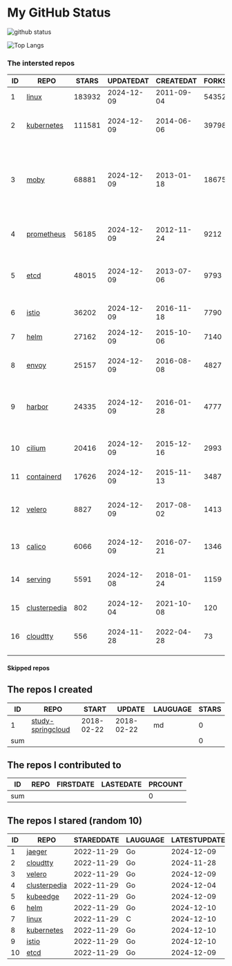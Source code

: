 # My GitHub Status

<img src="https://github-readme-stats-1.yihong0618.vercel.app/api?username=daoqingniu&show_icons=true&&&hide_title=true&count_private=true" alt="github status" />

![Top Langs](https://github-readme-stats-1.yihong0618.vercel.app/api/top-langs/?username=daoqingniu&layout=compact)

<!--START_SECTION:github_repos-->
### The intersted repos
| ID |                              REPO                               | STARS  | UPDATEDAT  | CREATEDAT  | FORKSCOUNT |                                                DESCRIPTIONS                                                |
|----|-----------------------------------------------------------------|--------|------------|------------|------------|------------------------------------------------------------------------------------------------------------|
|  1 | [linux](https://github.com/torvalds/linux)                      | 183932 | 2024-12-09 | 2011-09-04 |      54352 | Linux kernel source tree                                                                                   |
|  2 | [kubernetes](https://github.com/kubernetes/kubernetes)          | 111581 | 2024-12-09 | 2014-06-06 |      39798 | Production-Grade Container Scheduling and Management                                                       |
|  3 | [moby](https://github.com/moby/moby)                            |  68881 | 2024-12-09 | 2013-01-18 |      18675 | The Moby Project - a collaborative project for the container ecosystem to assemble container-based systems |
|  4 | [prometheus](https://github.com/prometheus/prometheus)          |  56185 | 2024-12-09 | 2012-11-24 |       9212 | The Prometheus monitoring system and time series database.                                                 |
|  5 | [etcd](https://github.com/etcd-io/etcd)                         |  48015 | 2024-12-09 | 2013-07-06 |       9793 | Distributed reliable key-value store for the most critical data of a distributed system                    |
|  6 | [istio](https://github.com/istio/istio)                         |  36202 | 2024-12-09 | 2016-11-18 |       7790 | Connect, secure, control, and observe services.                                                            |
|  7 | [helm](https://github.com/helm/helm)                            |  27162 | 2024-12-09 | 2015-10-06 |       7140 | The Kubernetes Package Manager                                                                             |
|  8 | [envoy](https://github.com/envoyproxy/envoy)                    |  25157 | 2024-12-09 | 2016-08-08 |       4827 | Cloud-native high-performance edge/middle/service proxy                                                    |
|  9 | [harbor](https://github.com/goharbor/harbor)                    |  24335 | 2024-12-09 | 2016-01-28 |       4777 | An open source trusted cloud native registry project that stores, signs, and scans content.                |
| 10 | [cilium](https://github.com/cilium/cilium)                      |  20416 | 2024-12-09 | 2015-12-16 |       2993 | eBPF-based Networking, Security, and Observability                                                         |
| 11 | [containerd](https://github.com/containerd/containerd)          |  17626 | 2024-12-09 | 2015-11-13 |       3487 | An open and reliable container runtime                                                                     |
| 12 | [velero](https://github.com/vmware-tanzu/velero)                |   8827 | 2024-12-09 | 2017-08-02 |       1413 | Backup and migrate Kubernetes applications and their persistent volumes                                    |
| 13 | [calico](https://github.com/projectcalico/calico)               |   6066 | 2024-12-09 | 2016-07-21 |       1346 | Cloud native networking and network security                                                               |
| 14 | [serving](https://github.com/knative/serving)                   |   5591 | 2024-12-08 | 2018-01-24 |       1159 | Kubernetes-based, scale-to-zero, request-driven compute                                                    |
| 15 | [clusterpedia](https://github.com/clusterpedia-io/clusterpedia) |    802 | 2024-12-04 | 2021-10-08 |        120 | The Encyclopedia of Kubernetes clusters                                                                    |
| 16 | [cloudtty](https://github.com/cloudtty/cloudtty)                |    556 | 2024-11-28 | 2022-04-28 |         73 | A Friendly Kubernetes CloudShell (Web Terminal) !                                                          |



#### Skipped repos
<!--END_SECTION:github_repos-->

<!--START_SECTION:my_github-->
## The repos I created
| ID  |                                 REPO                                 |   START    |   UPDATE   | LAUGUAGE | STARS |
|-----|----------------------------------------------------------------------|------------|------------|----------|-------|
|   1 | [study-springcloud](https://github.com/daoqingniu/study-springcloud) | 2018-02-22 | 2018-02-22 | md       |     0 |
| sum |                                                                      |            |            |          |     0 |

## The repos I contributed to
| ID  | REPO | FIRSTDATE | LASTEDATE | PRCOUNT |
|-----|------|-----------|-----------|---------|
| sum |      |           |           |       0 |

## The repos I stared (random 10)
| ID |                              REPO                               | STAREDDATE | LAUGUAGE | LATESTUPDATE |
|----|-----------------------------------------------------------------|------------|----------|--------------|
|  1 | [jaeger](https://github.com/jaegertracing/jaeger)               | 2022-11-29 | Go       | 2024-12-09   |
|  2 | [cloudtty](https://github.com/cloudtty/cloudtty)                | 2022-11-29 | Go       | 2024-11-28   |
|  3 | [velero](https://github.com/vmware-tanzu/velero)                | 2022-11-29 | Go       | 2024-12-09   |
|  4 | [clusterpedia](https://github.com/clusterpedia-io/clusterpedia) | 2022-11-29 | Go       | 2024-12-04   |
|  5 | [kubeedge](https://github.com/kubeedge/kubeedge)                | 2022-11-29 | Go       | 2024-12-09   |
|  6 | [helm](https://github.com/helm/helm)                            | 2022-11-29 | Go       | 2024-12-10   |
|  7 | [linux](https://github.com/torvalds/linux)                      | 2022-11-29 | C        | 2024-12-10   |
|  8 | [kubernetes](https://github.com/kubernetes/kubernetes)          | 2022-11-29 | Go       | 2024-12-10   |
|  9 | [istio](https://github.com/istio/istio)                         | 2022-11-29 | Go       | 2024-12-10   |
| 10 | [etcd](https://github.com/etcd-io/etcd)                         | 2022-11-29 | Go       | 2024-12-09   |

<!--END_SECTION:my_github-->
